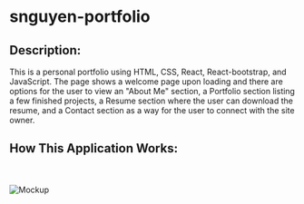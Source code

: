# snguyen-portfolio

## Description:

This is a personal portfolio using HTML, CSS, React, React-bootstrap, and JavaScript.  The page shows a welcome page upon loading
and there are options for the user to view an "About Me" section, a Portfolio section listing a few finished
projects, a Resume section where the user can download the resume, and a Contact section as a way for the user to connect with
the site owner.

## How This Application Works:

<br><br>![Mockup](https://github.com/shellienguyen/snguyen-portfolio/blob/main/src/img/app-dem.gif)
